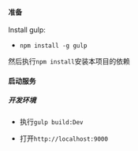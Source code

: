#### 准备
Install gulp:

  * `npm install -g gulp`

然后执行`npm install`安装本项目的依赖

#### 启动服务

##### 开发环境
  * 执行`gulp build:Dev`

  * 打开`http://localhost:9000`
